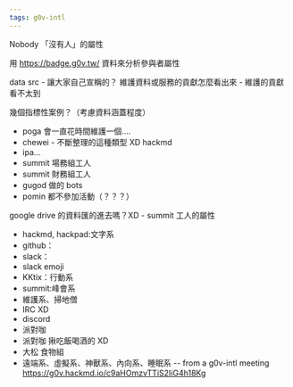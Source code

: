 ```yaml
---
tags: g0v-intl
---
```


Nobody 「沒有人」的屬性

用 https://badge.g0v.tw/ 資料來分析參與者屬性

data src - 讓大家自己宣稱的？
維護資料或服務的貢獻怎麼看出來 - 維護的貢獻看不太到

幾個指標性案例？（考慮資料涵蓋程度）
- poga 會一直花時間維護一個....
- chewei - 不斷整理的這種類型 XD hackmd
- ipa...
- summit 場務組工人
- summit 財務組工人
- gugod 做的 bots
- pomin 都不參加活動（？？？）

google drive 的資料匯的進去嗎？XD - summit 工人的屬性

- hackmd, hackpad:文字系
- github：
- slack：
- slack emoji 
- KKtix：行動系
- summit:峰會系
- 維護系、掃地僧
- IRC XD
- discord
- 派對咖
- 派對咖 揪吃飯喝酒的 XD
- 大松 食物組
- 遠端系、虛擬系、神獸系、內向系、睡眠系
--
from a g0v-intl meeting https://g0v.hackmd.io/c9aHOmzvTTiS2IiG4h18Kg
